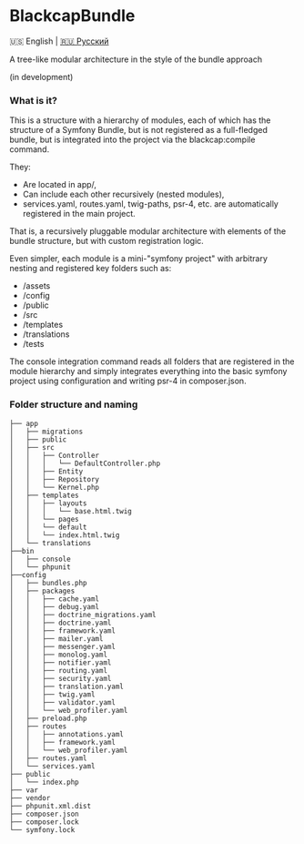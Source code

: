 # BlackcapBundle

🇺🇸 English | [🇷🇺 Русский](README.ru.md)

A tree-like modular architecture in the style of the bundle approach

(in development)

### What is it?

This is a structure with a hierarchy of modules, each of which has the structure of a Symfony Bundle, but is not registered as a full-fledged bundle, but is integrated into the project via the blackcap:compile command.

They:
- Are located in app/,
- Can include each other recursively (nested modules),
- services.yaml, routes.yaml, twig-paths, psr-4, etc. are automatically registered in the main project.

That is, a recursively pluggable modular architecture with elements of the bundle structure, but with custom registration logic.

Even simpler, each module is a mini-"symfony project" with arbitrary nesting and registered key folders such as:
- /assets
- /config
- /public
- /src
- /templates
- /translations
- /tests

The console integration command reads all folders that are registered in the module hierarchy and simply integrates everything into the basic symfony project using configuration and writing psr-4 in composer.json.

### Folder structure and naming
```
├── app
│   ├── migrations
│   ├── public
│   ├── src
│   │   ├── Controller
│   │   │   └── DefaultController.php
│   │   ├── Entity
│   │   ├── Repository
│   │   └── Kernel.php
│   ├── templates
│   │   ├── layouts
│   │   │   └── base.html.twig
│   │   └── pages
│   │   └── default
│   │   └── index.html.twig
│   └── translations
├──bin
│   ├── console
│   └── phpunit
├──config
│   ├── bundles.php
│   ├── packages
│   │   ├── cache.yaml
│   │   ├── debug.yaml
│   │   ├── doctrine_migrations.yaml
│   │   ├── doctrine.yaml
│   │   ├── framework.yaml
│   │   ├── mailer.yaml
│   │   ├── messenger.yaml
│   │   ├── monolog.yaml
│   │   ├── notifier.yaml
│   │   ├── routing.yaml
│   │   ├── security.yaml
│   │   ├── translation.yaml
│   │   ├── twig.yaml
│   │   ├── validator.yaml
│   │   └── web_profiler.yaml
│   ├── preload.php
│   ├── routes
│   │   ├── annotations.yaml
│   │   ├── framework.yaml
│   │   └── web_profiler.yaml
│   ├── routes.yaml
│   └── services.yaml
├── public
│   └── index.php
├── var
├── vendor
├── phpunit.xml.dist
├── composer.json
├── composer.lock
└── symfony.lock
```
